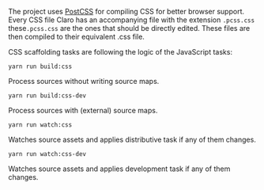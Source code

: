 The project uses [PostCSS](https://postcss.org/) for compiling CSS for better browser support. Every CSS file Claro has an accompanying file with the extension `.pcss.css` these`.pcss.css` are the ones that should be directly edited. These files are then compiled to their equivalent .css file.

CSS scaffolding tasks are following the logic of the JavaScript tasks:

`yarn run build:css `

Process sources without writing source maps.

`yarn run build:css-dev `

Process sources with (external) source maps.

`yarn run watch:css`

Watches source assets and applies distributive task if any of them changes.

`yarn run watch:css-dev `

Watches source assets and applies development task if any of them changes.